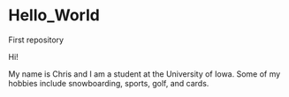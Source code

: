 # Hello_World
First repository 

Hi!

My name is Chris and I am a student at the University of Iowa. 
Some of my hobbies include snowboarding, sports, golf, and cards. 
